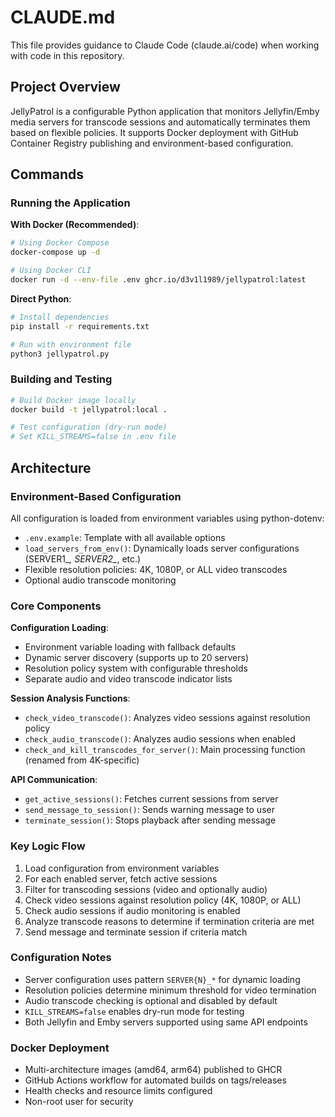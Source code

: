 # CLAUDE.md

This file provides guidance to Claude Code (claude.ai/code) when working with code in this repository.

## Project Overview

JellyPatrol is a configurable Python application that monitors Jellyfin/Emby media servers for transcode sessions and automatically terminates them based on flexible policies. It supports Docker deployment with GitHub Container Registry publishing and environment-based configuration.

## Commands

### Running the Application

**With Docker (Recommended)**:
```bash
# Using Docker Compose
docker-compose up -d

# Using Docker CLI
docker run -d --env-file .env ghcr.io/d3v1l1989/jellypatrol:latest
```

**Direct Python**:
```bash
# Install dependencies
pip install -r requirements.txt

# Run with environment file
python3 jellypatrol.py
```

### Building and Testing
```bash
# Build Docker image locally
docker build -t jellypatrol:local .

# Test configuration (dry-run mode)
# Set KILL_STREAMS=false in .env file
```

## Architecture

### Environment-Based Configuration
All configuration is loaded from environment variables using python-dotenv:
- `.env.example`: Template with all available options
- `load_servers_from_env()`: Dynamically loads server configurations (SERVER1_*, SERVER2_*, etc.)
- Flexible resolution policies: 4K, 1080P, or ALL video transcodes
- Optional audio transcode monitoring

### Core Components

**Configuration Loading**:
- Environment variable loading with fallback defaults
- Dynamic server discovery (supports up to 20 servers)
- Resolution policy system with configurable thresholds
- Separate audio and video transcode indicator lists

**Session Analysis Functions**:
- `check_video_transcode()`: Analyzes video sessions against resolution policy
- `check_audio_transcode()`: Analyzes audio sessions when enabled
- `check_and_kill_transcodes_for_server()`: Main processing function (renamed from 4K-specific)

**API Communication**:
- `get_active_sessions()`: Fetches current sessions from server
- `send_message_to_session()`: Sends warning message to user
- `terminate_session()`: Stops playback after sending message

### Key Logic Flow

1. Load configuration from environment variables
2. For each enabled server, fetch active sessions
3. Filter for transcoding sessions (video and optionally audio)
4. Check video sessions against resolution policy (4K, 1080P, or ALL)
5. Check audio sessions if audio monitoring is enabled
6. Analyze transcode reasons to determine if termination criteria are met
7. Send message and terminate session if criteria match

### Configuration Notes

- Server configuration uses pattern `SERVER{N}_*` for dynamic loading
- Resolution policies determine minimum threshold for video termination
- Audio transcode checking is optional and disabled by default
- `KILL_STREAMS=false` enables dry-run mode for testing
- Both Jellyfin and Emby servers supported using same API endpoints

### Docker Deployment

- Multi-architecture images (amd64, arm64) published to GHCR
- GitHub Actions workflow for automated builds on tags/releases
- Health checks and resource limits configured
- Non-root user for security